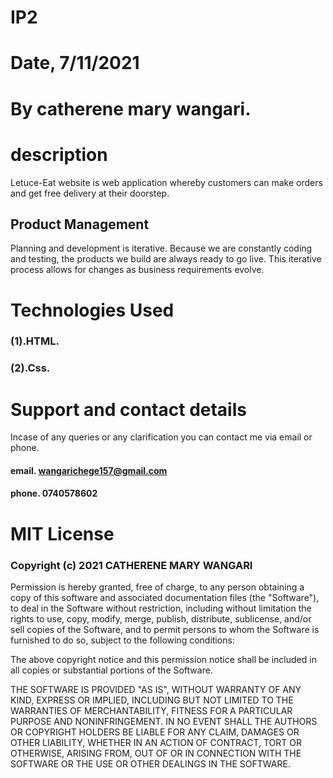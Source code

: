 # IP2


# Date, 7/11/2021


# By catherene mary wangari.

# description
Letuce-Eat website is web application whereby customers can make orders and get free delivery at their doorstep.


## Product Management

Planning and development is iterative. Because we are constantly coding and testing, the products we build are always ready to go live. This iterative process allows for changes as business requirements evolve.

# Technologies Used
### (1).HTML.
### (2).Css.

# Support and contact details
Incase of any queries or any clarification you can contact me via email or phone.

#### email. wangarichege157@gmail.com
#### phone. 0740578602


# MIT License

### Copyright (c) 2021 CATHERENE MARY WANGARI

Permission is hereby granted, free of charge, to any person obtaining a copy
of this software and associated documentation files (the "Software"), to deal
in the Software without restriction, including without limitation the rights
to use, copy, modify, merge, publish, distribute, sublicense, and/or sell
copies of the Software, and to permit persons to whom the Software is
furnished to do so, subject to the following conditions:

The above copyright notice and this permission notice shall be included in all
copies or substantial portions of the Software.

THE SOFTWARE IS PROVIDED "AS IS", WITHOUT WARRANTY OF ANY KIND, EXPRESS OR
IMPLIED, INCLUDING BUT NOT LIMITED TO THE WARRANTIES OF MERCHANTABILITY,
FITNESS FOR A PARTICULAR PURPOSE AND NONINFRINGEMENT. IN NO EVENT SHALL THE
AUTHORS OR COPYRIGHT HOLDERS BE LIABLE FOR ANY CLAIM, DAMAGES OR OTHER
LIABILITY, WHETHER IN AN ACTION OF CONTRACT, TORT OR OTHERWISE, ARISING FROM,
OUT OF OR IN CONNECTION WITH THE SOFTWARE OR THE USE OR OTHER DEALINGS IN THE
SOFTWARE.